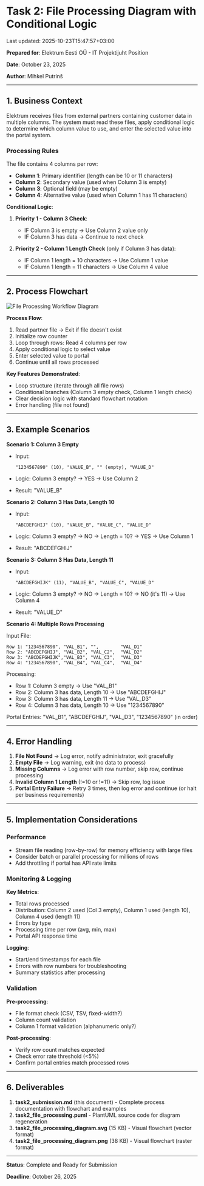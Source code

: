 # Task 2: File Processing Diagram with Conditional Logic

Last updated: 2025-10-23T15:47:57+03:00

**Prepared for**: Elektrum Eesti OÜ - IT Projektijuht Position

**Date**: October 23, 2025

**Author**: Mihkel Putrinš

---

## 1. Business Context

Elektrum receives files from external partners containing customer data in multiple columns. The system must read these files, apply conditional logic to determine which column value to use, and enter the selected value into the portal system.

### Processing Rules

The file contains 4 columns per row:

- **Column 1**: Primary identifier (length can be 10 or 11 characters)
- **Column 2**: Secondary value (used when Column 3 is empty)
- **Column 3**: Optional field (may be empty)
- **Column 4**: Alternative value (used when Column 1 has 11 characters)

**Conditional Logic**:

1. **Priority 1 - Column 3 Check**:

   - IF Column 3 is empty -> Use Column 2 value only
   - IF Column 3 has data -> Continue to next check

2. **Priority 2 - Column 1 Length Check** (only if Column 3 has data):
   - IF Column 1 length = 10 characters -> Use Column 1 value
   - IF Column 1 length = 11 characters -> Use Column 4 value

---

## 2. Process Flowchart

![File Processing Workflow Diagram](task2_file_processing_diagram.svg)

**Process Flow**:

1. Read partner file -> Exit if file doesn't exist
2. Initialize row counter
3. Loop through rows: Read 4 columns per row
4. Apply conditional logic to select value
5. Enter selected value to portal
6. Continue until all rows processed

**Key Features Demonstrated**:

- Loop structure (iterate through all file rows)
- Conditional branches (Column 3 empty check, Column 1 length check)
- Clear decision logic with standard flowchart notation
- Error handling (file not found)

---

## 3. Example Scenarios

**Scenario 1: Column 3 Empty**  

- Input:

  ```text
  "1234567890" (10), "VALUE_B", "" (empty), "VALUE_D"
  ```

- Logic: Column 3 empty? -> YES -> Use Column 2
- Result: "VALUE_B"

**Scenario 2: Column 3 Has Data, Length 10**  

- Input:

  ```text
  "ABCDEFGHIJ" (10), "VALUE_B", "VALUE_C", "VALUE_D"
  ```

- Logic: Column 3 empty? -> NO -> Length = 10? -> YES -> Use Column 1
- Result: "ABCDEFGHIJ"

**Scenario 3: Column 3 Has Data, Length 11**  

- Input:

  ```text
  "ABCDEFGHIJK" (11), "VALUE_B", "VALUE_C", "VALUE_D"
  ```

- Logic: Column 3 empty? -> NO -> Length = 10? -> NO (it's 11) -> Use Column 4
- Result: "VALUE_D"

**Scenario 4: Multiple Rows Processing**  

Input File:

```text
Row 1: "1234567890", "VAL_B1", "",        "VAL_D1"
Row 2: "ABCDEFGHIJ", "VAL_B2", "VAL_C2",  "VAL_D2"
Row 3: "ABCDEFGHIJK","VAL_B3", "VAL_C3",  "VAL_D3"
Row 4: "1234567890", "VAL_B4", "VAL_C4",  "VAL_D4"
```

Processing:

- Row 1: Column 3 empty -> Use "VAL_B1"
- Row 2: Column 3 has data, Length 10 -> Use "ABCDEFGHIJ"
- Row 3: Column 3 has data, Length 11 -> Use "VAL_D3"
- Row 4: Column 3 has data, Length 10 -> Use "1234567890"

Portal Entries: "VAL_B1", "ABCDEFGHIJ", "VAL_D3", "1234567890" (in order)

---

## 4. Error Handling

1. **File Not Found** -> Log error, notify administrator, exit gracefully
2. **Empty File** -> Log warning, exit (no data to process)
3. **Missing Columns** -> Log error with row number, skip row, continue processing
4. **Invalid Column 1 Length** (!=10 or !=11) -> Skip row, log issue
5. **Portal Entry Failure** -> Retry 3 times, then log error and continue (or halt per business requirements)

---

## 5. Implementation Considerations

### Performance

- Stream file reading (row-by-row) for memory efficiency with large files
- Consider batch or parallel processing for millions of rows
- Add throttling if portal has API rate limits

### Monitoring & Logging

**Key Metrics**:

- Total rows processed
- Distribution: Column 2 used (Col 3 empty), Column 1 used (length 10), Column 4 used (length 11)
- Errors by type
- Processing time per row (avg, min, max)
- Portal API response time

**Logging**:

- Start/end timestamps for each file
- Errors with row numbers for troubleshooting
- Summary statistics after processing

### Validation

**Pre-processing**:

- File format check (CSV, TSV, fixed-width?)
- Column count validation
- Column 1 format validation (alphanumeric only?)

**Post-processing**:

- Verify row count matches expected
- Check error rate threshold (<5%)
- Confirm portal entries match processed rows

---

## 6. Deliverables

1. **task2_submission.md** (this document) - Complete process documentation with flowchart and examples
2. **task2_file_processing.puml** - PlantUML source code for diagram regeneration
3. **task2_file_processing_diagram.svg** (15 KB) - Visual flowchart (vector format)
4. **task2_file_processing_diagram.png** (38 KB) - Visual flowchart (raster format)

---

**Status**: Complete and Ready for Submission

**Deadline**: October 26, 2025

